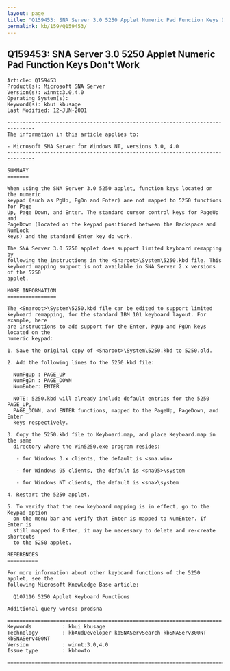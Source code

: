 ```yaml
---
layout: page
title: "Q159453: SNA Server 3.0 5250 Applet Numeric Pad Function Keys Don't Work"
permalink: kb/159/Q159453/
---
```


## Q159453: SNA Server 3.0 5250 Applet Numeric Pad Function Keys Don't Work

	Article: Q159453
	Product(s): Microsoft SNA Server
	Version(s): winnt:3.0,4.0
	Operating System(s): 
	Keyword(s): kbui kbusage
	Last Modified: 12-JUN-2001
	
	-------------------------------------------------------------------------------
	The information in this article applies to:
	
	- Microsoft SNA Server for Windows NT, versions 3.0, 4.0 
	-------------------------------------------------------------------------------
	
	SUMMARY
	=======
	
	When using the SNA Server 3.0 5250 applet, function keys located on the numeric
	keypad (such as PgUp, PgDn and Enter) are not mapped to 5250 functions for Page
	Up, Page Down, and Enter. The standard cursor control keys for PageUp and
	PageDown (located on the keypad positioned between the Backspace and NumLock
	keys) and the standard Enter key do work.
	
	The SNA Server 3.0 5250 applet does support limited keyboard remapping by
	following the instructions in the <Snaroot>\System\5250.kbd file. This
	keyboard mapping support is not available in SNA Server 2.x versions of the 5250
	applet.
	
	MORE INFORMATION
	================
	
	The <Snaroot>\System\5250.kbd file can be edited to support limited
	keyboard remapping, for the standard IBM 101 keyboard layout. For example, here
	are instructions to add support for the Enter, PgUp and PgDn keys located on the
	numeric keypad:
	
	1. Save the original copy of <Snaroot>\System\5250.kbd to 5250.old.
	
	2. Add the following lines to the 5250.kbd file:
	
	  NumPgUp : PAGE_UP
	  NumPgDn : PAGE_DOWN
	  NumEnter: ENTER
	
	  NOTE: 5250.kbd will already include default entries for the 5250 PAGE_UP,
	  PAGE_DOWN, and ENTER functions, mapped to the PageUp, PageDown, and Enter
	  keys respectively.
	
	3. Copy the 5250.kbd file to Keyboard.map, and place Keyboard.map in the same
	  directory where the Win5250.exe program resides:
	
	   - for Windows 3.x clients, the default is <sna.win>
	
	   - for Windows 95 clients, the default is <sna95>\system
	
	   - for Windows NT clients, the default is <sna>\system
	
	4. Restart the 5250 applet.
	
	5. To verify that the new keyboard mapping is in effect, go to the Keypad option
	  on the menu bar and verify that Enter is mapped to NumEnter. If Enter is
	  still mapped to Enter, it may be necessary to delete and re-create shortcuts
	  to the 5250 applet.
	
	REFERENCES
	==========
	
	For more information about other keyboard functions of the 5250 applet, see the
	following Microsoft Knowledge Base article:
	
	  Q107116 5250 Applet Keyboard Functions
	
	Additional query words: prodsna
	
	======================================================================
	Keywords          : kbui kbusage 
	Technology        : kbAudDeveloper kbSNAServSearch kbSNAServ300NT kbSNAServ400NT
	Version           : winnt:3.0,4.0
	Issue type        : kbhowto
	
	=============================================================================
	

